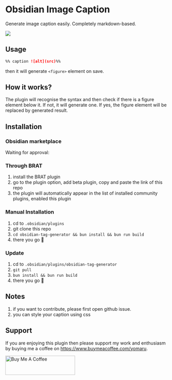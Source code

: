 # Obsidian Image Caption

Generate image caption easily. Completely markdown-based.

![](https://share.cleanshot.com/NTvJk3hg+)

## Usage

```md
%% caption ![alt](src)%%
```

then it will generate `<figure>` element on save.

## How it works? 

The plugin will recognise the syntax and then check if there is a figure element below it. If not, it will generate one. If yes, the figure element will be replaced by generated result. 

## Installation

### Obsidian marketplace

Waiting for approval:

### Through BRAT

1. install the BRAT plugin
2. go to the plugin option, add beta plugin, copy and paste the link of this repo
3. the plugin will automatically appear in the list of installed community plugins, enabled this plugin

### Manual Installation

1. cd to `.obsidian/plugins`
2. git clone this repo
3. `cd obsidian-tag-generator && bun install && bun run build`
4. there you go 🎉

### Update

1. cd to `.obsidian/plugins/obsidian-tag-generator`
2. `git pull`
3. `bun install && bun run build`
4. there you go 🎉

## Notes

1. if you want to contribute, please first open github issue.
2. you can style your caption using css

## Support

If you are enjoying this plugin then please support my work and enthusiasm by buying me a coffee on https://www.buymeacoffee.com/yomaru.

<a href="https://www.buymeacoffee.com/yomaru" target="_blank"><img src="https://cdn.buymeacoffee.com/buttons/v2/default-yellow.png" alt="Buy Me A Coffee" style="height: 60px !important;width: 217px !important;" ></a>
